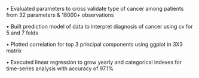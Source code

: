 •	Evaluated parameters to cross validate type of cancer among patients from 32 parameters & 18000+ observations 

•	Built prediction model of data to interpret diagnosis of cancer using cv for 5 and 7 folds

•	Plotted correlation for top 3 principal components using ggplot in 3X3 matrix

•	Executed linear regression to grow yearly and categorical indexes for time-series analysis with accuracy of 97.1%
